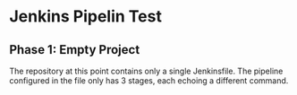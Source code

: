 # Jenkins Pipelin Test
## Phase 1: Empty Project

The repository at this point contains only a single Jenkinsfile.
The pipeline configured in the file only has 3 stages, each echoing a different command.
